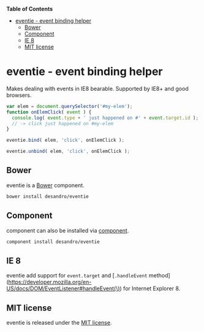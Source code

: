 <!-- START doctoc generated TOC please keep comment here to allow auto update -->
<!-- DON'T EDIT THIS SECTION, INSTEAD RE-RUN doctoc TO UPDATE -->
**Table of Contents**

- [eventie - event binding helper](#eventie---event-binding-helper)
  - [Bower](#bower)
  - [Component](#component)
  - [IE 8](#ie-8)
  - [MIT license](#mit-license)

<!-- END doctoc generated TOC please keep comment here to allow auto update -->

# eventie - event binding helper

Makes dealing with events in IE8 bearable. Supported by IE8+ and good browsers.

``` js
var elem = document.querySelector('#my-elem');
function onElemClick( event ) {
  console.log( event.type + ' just happened on #' + event.target.id );
  // -> click just happened on #my-elem
}

eventie.bind( elem, 'click', onElemClick );

eventie.unbind( elem, 'click', onElemClick );
```

## Bower

eventie is a [Bower](http://bower.io) component.

``` bash
bower install desandro/eventie
```

## Component

component can also be installed via [component](http://github.com/component/component).

``` bash
component install desandro/eventie
```

## IE 8

eventie add support for `event.target` and [`.handleEvent` method](https://developer.mozilla.org/en-US/docs/DOM/EventListener#handleEvent(\)) for Internet Explorer 8.

## MIT license

eventie is released under the [MIT license](http://desandro.mit-license.org).
